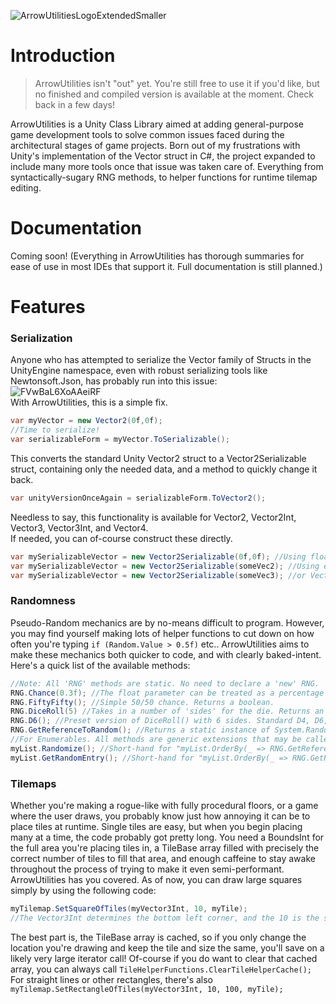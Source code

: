 ![ArrowUtilitiesLogoExtendedSmaller](https://user-images.githubusercontent.com/26573464/175208419-2e73cbe8-0b4b-4887-8505-e5ed9e9145fc.png)

# Introduction

> ArrowUtilities isn't "out" yet. You're still free to use it if you'd like, but no finished and compiled version is
> available at the moment. Check back in a few days!

ArrowUtilities is a Unity Class Library aimed at adding general-purpose game development tools to solve common issues
faced during the architectural stages of game projects. Born out of my frustrations with Unity's implementation of the
Vector struct in C#, the project expanded to include many more tools once that issue was taken care of. Everything from
syntactically-sugary RNG methods, to helper functions for runtime tilemap editing.

# Documentation

Coming soon! (Everything in ArrowUtilities has thorough summaries for ease of use in most IDEs that support it. Full
documentation is still planned.)

# Features

### Serialization

Anyone who has attempted to serialize the Vector family of Structs in the UnityEngine namespace, even with robust
serializing tools like Newtonsoft.Json, has probably run into this
issue: <br/> ![FVwBaL6XoAAeiRF](https://user-images.githubusercontent.com/26573464/175223683-25b21efd-63b3-4e68-a642-87ad454b4adc.png)
<br/>With ArrowUtilities, this is a simple fix.

```C#
var myVector = new Vector2(0f,0f);
//Time to serialize!
var serializableForm = myVector.ToSerializable();
```

This converts the standard Unity Vector2 struct to a Vector2Serializable struct, containing only the needed data, and a
method to quickly change it back.

```C#
var unityVersionOnceAgain = serializableForm.ToVector2();
```

Needless to say, this functionality is available for Vector2, Vector2Int, Vector3, Vector3Int, and Vector4.<br/>
If needed, you can of-course construct these directly.

```C#
var mySerializableVector = new Vector2Serializable(0f,0f); //Using floats
var mySerializableVector = new Vector2Serializable(someVec2); //Using existing Vector2.
var mySerializableVector = new Vector2Serializable(someVec3); //or Vector3. Loses z property, but still available.
```

### Randomness

Pseudo-Random mechanics are by no-means difficult to program. However, you may find yourself making lots of helper
functions to cut down on how often you're typing `if (Random.Value > 0.5f)` etc.. ArrowUtilities aims to make these
mechanics both quicker to code, and with clearly baked-intent. Here's a quick list of the available methods:

```C#
//Note: All 'RNG' methods are static. No need to declare a 'new' RNG.
RNG.Chance(0.3f); //The float parameter can be treated as a percentage chance. 0.3f is 30% chance, etc.. Returns a boolean. 
RNG.FiftyFifty(); //Simple 50/50 chance. Returns a boolean. 
RNG.DiceRoll(5) //Takes in a number of 'sides' for the die. Returns an int from 1 to the number of sides.
RNG.D6(); //Preset version of DiceRoll() with 6 sides. Standard D4, D6, D10, D12, and D20 are all implemented. 
RNG.GetReferenceToRandom(); //Returns a static instance of System.Random, instantiated the first time you call it. 
//For Enumerables. All methods are generic extensions that may be called directly using the dot operator.
myList.Randomize(); //Short-hand for "myList.OrderBy(_ => RNG.GetReferenceToRandom.Next());"
myList.GetRandomEntry(); //Short-hand for "myList.OrderBy(_ => RNG.GetReferenceToRandom().Next()).First()"
```

### Tilemaps

Whether you're making a rogue-like with fully procedural floors, or a game where the user draws, you probably know just
how annoying it can be to place tiles at runtime. Single tiles are easy, but when you begin placing many at a time, the
code probably got pretty long. You need a BoundsInt for the full area you're placing tiles in, a TileBase array filled
with precisely the correct number of tiles to fill that area, and enough caffeine to stay awake throughout the process
of trying to make it even semi-performant. <br/>
ArrowUtilities has you covered. As of now, you can draw large squares simply by using the following code:

```C#
myTilemap.SetSquareOfTiles(myVector3Int, 10, myTile); 
//The Vector3Int determines the bottom left corner, and the 10 is the size-per-side.
```

The best part is, the TileBase array is cached, so if you only change the location you're drawing and keep the tile and
size the same, you'll save on a likely very large iterator call! Of-course if you do want to clear that cached array,
you can always call `TileHelperFunctions.ClearTileHelperCache();` <br/>
For straight lines or other rectangles, there's also `myTilemap.SetRectangleOfTiles(myVector3Int, 10, 100, myTile);`
